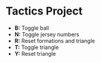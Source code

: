# Tactics Project

- **B:** Toggle ball
- **N:** Toggle jersey numbers
- **R:** Reset formations and triangle
- **T:** Toggle triangle
- **Y:** Reset triangle
